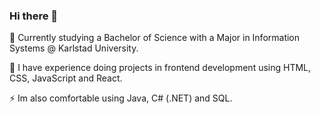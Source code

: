 ### Hi there 👋

🔭 Currently studying a Bachelor of Science with a Major in Information Systems @ Karlstad University.

🌱 I have experience doing projects in frontend development using HTML, CSS, JavaScript and React. 

⚡ Im also comfortable using Java, C# (.NET) and SQL.
